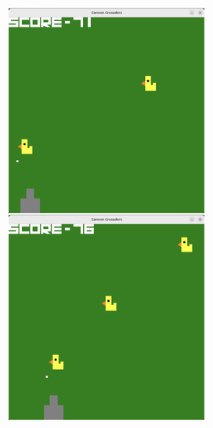 <p align="center">
  <img src="images/pic1.png" width="400" />
  <img src="images/pic2.png" width="400" />
</p>
